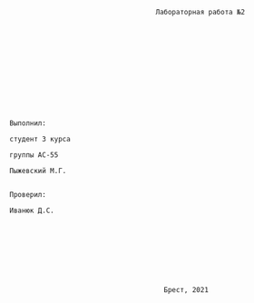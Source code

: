                                         Лабораторная работа №2
                                 











                                                                        Выполнил:
                                                                        студент 3 курса
                                                                        группы АС-55
                                                                        Пыжевский М.Г.

                                                                        Проверил:
                                                                        Иванюк Д.С.









                                          Брест, 2021
